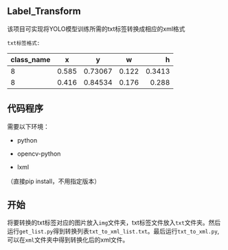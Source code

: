 ## Label_Transform
该项目可实现将YOLO模型训练所需的txt标签转换成相应的xml格式

`txt标签格式:`

| class_name |  x  |  y  |  w  | h  |
| :---    |:---:|:---:|:---:|---:|
| 8   |0.585 |  0.73067  |0.122|0.3413|
| 8   |  0.416     |  0.84534   |0.176|0.288|


## 代码程序
需要以下环境：

+ python


+ opencv-python


+ lxml


（直接pip install，不用指定版本）

## 开始
将要转换的txt标签对应的图片放入`img`文件夹，txt标签文件放入`txt`文件夹。然后运行`get_list.py`得到转换列表`txt_to_xml_list.txt`。最后运行`txt_to_xml.py`,可以在`xml`文件夹中得到转换化后的xml文件。
